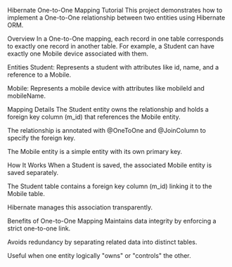 Hibernate One-to-One Mapping Tutorial
This project demonstrates how to implement a One-to-One relationship between two entities using Hibernate ORM.

Overview
In a One-to-One mapping, each record in one table corresponds to exactly one record in another table. For example, a Student can have exactly one Mobile device associated with them.

Entities
Student: Represents a student with attributes like id, name, and a reference to a Mobile.

Mobile: Represents a mobile device with attributes like mobileId and mobileName.

Mapping Details
The Student entity owns the relationship and holds a foreign key column (m_id) that references the Mobile entity.

The relationship is annotated with @OneToOne and @JoinColumn to specify the foreign key.

The Mobile entity is a simple entity with its own primary key.

How It Works
When a Student is saved, the associated Mobile entity is saved separately.

The Student table contains a foreign key column (m_id) linking it to the Mobile table.

Hibernate manages this association transparently.

Benefits of One-to-One Mapping
Maintains data integrity by enforcing a strict one-to-one link.

Avoids redundancy by separating related data into distinct tables.

Useful when one entity logically "owns" or "controls" the other.
